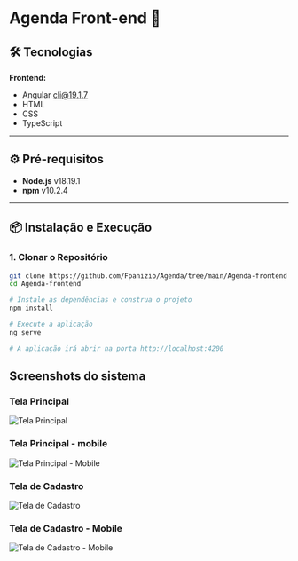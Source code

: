 # Agenda Front-end 📒

## 🛠️ Tecnologias

**Frontend:**

- Angular cli@19.1.7
- HTML
- CSS
- TypeScript

---

## ⚙️ Pré-requisitos

- **Node.js** v18.19.1
- **npm** v10.2.4

---

## 📦 Instalação e Execução

### 1. Clonar o Repositório

```bash
git clone https://github.com/Fpanizio/Agenda/tree/main/Agenda-frontend
cd Agenda-frontend

# Instale as dependências e construa o projeto
npm install

# Execute a aplicação
ng serve

# A aplicação irá abrir na porta http://localhost:4200
```

## Screenshots do sistema

<h3>Tela Principal</h3>

![Tela Principal](https://i.imgur.com/BFjEKV4.png)

<h3>Tela Principal - mobile</h3>

![Tela Principal - Mobile](https://i.imgur.com/kZ5Gzvh.png)

<h3>Tela de Cadastro</h3>

![Tela de Cadastro](https://i.imgur.com/YGnQDQ5.png)

<h3>Tela de Cadastro - Mobile</h3>

![Tela de Cadastro - Mobile](https://i.imgur.com/Aco1s5t.png)
